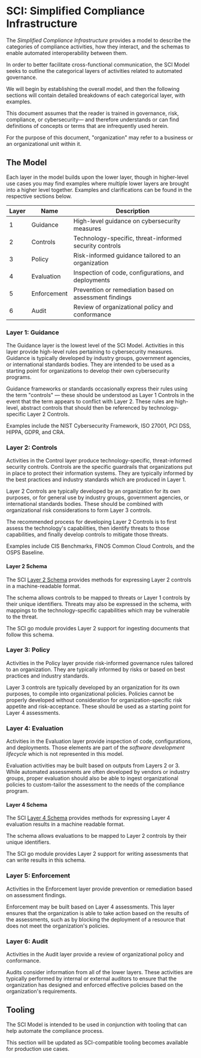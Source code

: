 # SCI: Simplified Compliance Infrastructure

The _Simplified Compliance Infrastructure_ provides a model to describe the categories of compliance activities, how they interact, and the schemas to enable automated interoperability between them.

In order to better facilitate cross-functional communication, the SCI Model seeks to outline the categorical layers of activities related to automated governance.

We will begin by establishing the overall model, and then the following sections will contain detailed breakdowns of each categorical layer, with examples.

This document assumes that the reader is trained in governance, risk, compliance, or cybersecurity— and therefore understands or can find definitions of concepts or terms that are infrequently used herein.

For the purpose of this document, "organization" may refer to a business or an organizational unit within it.

## The Model

Each layer in the model builds upon the lower layer, though in higher-level use cases you may find examples where multiple lower layers are brought into a higher level together. Examples and clarifications can be found in the respective sections below.

| Layer | Name | Description |
|-------|------|-------------|
| 1 | Guidance | High-level guidance on cybersecurity measures |
| 2 | Controls | Technology-specific, threat-informed security controls |
| 3 | Policy | Risk-informed guidance tailored to an organization |
| 4 | Evaluation | Inspection of code, configurations, and deployments |
| 5 | Enforcement | Prevention or remediation based on assessment findings |
| 6 | Audit | Review of organizational policy and conformance |

### Layer 1: Guidance

The Guidance layer is the lowest level of the SCI Model. Activities in this layer provide high-level rules pertaining to cybersecurity measures. Guidance is typically developed by industry groups, government agencies, or international standards bodies. They are intended to be used as a starting point for organizations to develop their own cybersecurity programs.

Guidance frameworks or standards occasionally express their rules using the term "controls" — these should be understood as Layer 1 Controls in the event that the term appears to conflict with Layer 2. These rules are high-level, abstract controls that should then be referenced by technology-specific Layer 2 Controls.

Examples include the NIST Cybersecurity Framework, ISO 27001, PCI DSS, HIPPA, GDPR, and CRA.

### Layer 2: Controls

Activities in the Control layer produce technology-specific, threat-informed security controls. Controls are the specific guardrails that organizations put in place to protect their information systems. They are typically informed by the best practices and industry standards which are produced in Layer 1.

Layer 2 Controls are typically developed by an organization for its own purposes, or for general use by industry groups, government agencies, or international standards bodies. These should be combined with organizational risk considerations to form Layer 3 controls.

The recommended process for developing Layer 2 Controls is to first assess the technology's capabilities, then identify threats to those capabilities, and finally develop controls to mitigate those threats.

Examples include CIS Benchmarks, FINOS Common Cloud Controls, and the OSPS Baseline.

#### Layer 2 Schema

The SCI [Layer 2 Schema](./schemas/layer-2.cue) provides methods for expressing Layer 2 controls in a machine-readable format. 

The schema allows controls to be mapped to threats or Layer 1 controls by their unique identifiers. Threats may also be expressed in the schema, with mappings to the technology-specific capabilities which may be vulnerable to the threat.

The SCI go module provides Layer 2 support for ingesting documents that follow this schema.

### Layer 3: Policy

Activities in the Policy layer provide risk-informed governance rules tailored to an organization. They are typically informed by risks or based on best practices and industry standards.

Layer 3 controls are typically developed by an organization for its own purposes, to compile into organizational policies. Policies cannot be properly developed without consideration for organization-specific risk appetite and risk-acceptance. These should be used as a starting point for Layer 4 assessments.

### Layer 4: Evaluation

Activities in the Evaluation layer provide inspection of code, configurations, and deployments. Those elements are part of the _software development lifecycle_ which is not represented in this model.

Evaluation activities may be built based on outputs from Layers 2 or 3. While automated assessments are often developed by vendors or industry groups, proper evaluation should also be able to ingest organizational policies to custom-tailor the assessment to the needs of the compliance program.

#### Layer 4 Schema

The SCI [Layer 4 Schema](./schemas/layer-4.cue) provides methods for expressing Layer 4 evaluation results in a machine readable format.

The schema allows evaluations to be mapped to Layer 2 controls by their unique identifiers.

The SCI go module provides Layer 2 support for writing assessments that can write results in this schema.

### Layer 5: Enforcement

Activities in the Enforcement layer provide prevention or remediation based on assessment findings.

Enforcement may be built based on Layer 4 assessments. This layer ensures that the organization is able to take action based on the results of the assessments, such as by blocking the deployment of a resource that does not meet the organization's policies.

### Layer 6: Audit

Activities in the Audit layer provide a review of organizational policy and conformance. 

Audits consider information from all of the lower layers. These activities are typically performed by internal or external auditors to ensure that the organization has designed and enforced effective policies based on the organization's requirements.

## Tooling

The SCI Model is intended to be used in conjunction with tooling that can help automate the compliance process.

This section will be updated as SCI-compatible tooling becomes available for production use cases.
